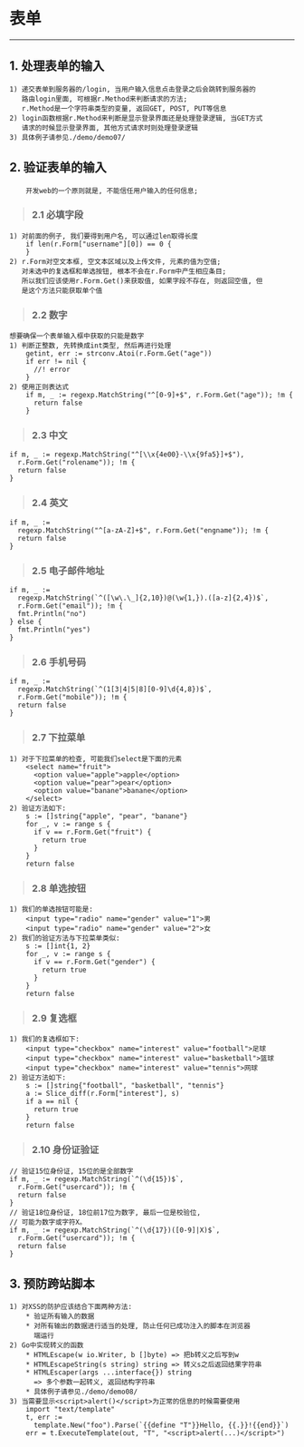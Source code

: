 # **表单** #
***


## **1. 处理表单的输入** ##
    1) 递交表单到服务器的/login, 当用户输入信息点击登录之后会跳转到服务器的
       路由login里面, 可根据r.Method来判断请求的方法; 
       r.Method是一个字符串类型的变量, 返回GET, POST, PUT等信息
    2) login函数根据r.Method来判断是显示登录界面还是处理登录逻辑, 当GET方式
       请求的时候显示登录界面, 其他方式请求时则处理登录逻辑
    3) 具体例子请参见./demo/demo07/




## **2. 验证表单的输入** ##
        开发web的一个原则就是, 不能信任用户输入的任何信息;
> ### **2.1 必填字段** ###
    1) 对前面的例子, 我们要得到用户名, 可以通过len取得长度
        if len(r.Form["username"][0]) == 0 {
        }
    2) r.Form对空文本框, 空文本区域以及上传文件, 元素的值为空值; 
       对未选中的复选框和单选按钮, 根本不会在r.Form中产生相应条目;
       所以我们应该使用r.Form.Get()来获取值, 如果字段不存在, 则返回空值, 但
       是这个方法只能获取单个值
> ### **2.2 数字** ###
    想要确保一个表单输入框中获取的只能是数字
    1) 判断正整数, 先转换成int类型, 然后再进行处理
        getint, err := strconv.Atoi(r.Form.Get("age"))
        if err != nil {
          //! error
        }
    2) 使用正则表达式
        if m, _ := regexp.MatchString("^[0-9]+$", r.Form.Get("age")); !m {
          return false
        }
> ### **2.3 中文** ###
    if m, _ := regexp.MatchString("^[\\x{4e00}-\\x{9fa5}]+$"), 
      r.Form.Get("rolename")); !m {
      return false  
    }
> ### **2.4 英文** ###
    if m, _ := 
      regexp.MatchString("^[a-zA-Z]+$", r.Form.Get("engname")); !m {
      return false
    }
> ### **2.5 电子邮件地址** ###
    if m, _ := 
      regexp.MatchString(`^([\w\.\_]{2,10})@(\w{1,}).([a-z]{2,4})$`, 
      r.Form.Get("email")); !m {
      fmt.Println("no")
    } else {
      fmt.Println("yes")
    }
> ### **2.6 手机号码** ###
    if m, _ := 
      regexp.MatchString(`^(1[3|4|5|8][0-9]\d{4,8})$`, 
      r.Form.Get("mobile")); !m {
      return false
    }
> ### **2.7 下拉菜单** ###
    1) 对于下拉菜单的检查, 可能我们select是下面的元素
        <select name="fruit">
          <option value="apple">apple</option>
          <option value="pear">pear</option>
          <option value="banane">banane</option>
        </select>
    2) 验证方法如下:
        s := []string{"apple", "pear", "banane"}
        for _, v := range s {
          if v == r.Form.Get("fruit") {
            return true
          }
        }
        return false
> ### **2.8 单选按钮** ###
    1) 我们的单选按钮可能是:
        <input type="radio" name="gender" value="1">男
        <input type="radio" name="gender" value="2">女
    2) 我们的验证方法与下拉菜单类似:
        s := []int{1, 2}
        for _, v := range s {
          if v == r.Form.Get("gender") {
            return true
          }
        }
        return false 
> ### **2.9 复选框** ###
    1) 我们的复选框如下:
        <input type="checkbox" name="interest" value="football">足球
        <input type="checkbox" name="interest" value="basketball">篮球
        <input type="checkbox" name="interest" value="tennis">网球
    2) 验证方法如下:
        s := []string{"football", "basketball", "tennis"}
        a := Slice_diff(r.Form["interest"], s)
        if a == nil {
          return true
        }
        return false
> ### **2.10 身份证验证** ###
    // 验证15位身份证, 15位的是全部数字
    if m, _ := regexp.MatchString(`^(\d{15})$`, 
      r.Form.Get("usercard")); !m {
      return false
    }
    // 验证18位身份证, 18位前17位为数字, 最后一位是校验位, 
    // 可能为数字或字符X。
    if m, _ := regexp.MatchString(`^(\d{17})([0-9]|X)$`, 
      r.Form.Get("usercard")); !m {
      return false
    }



## **3. 预防跨站脚本** ##
    1) 对XSS的防护应该结合下面两种方法:
        * 验证所有输入的数据
        * 对所有输出的数据进行适当的处理, 防止任何已成功注入的脚本在浏览器
          端运行
    2) Go中实现转义的函数
        * HTMLEscape(w io.Writer, b []byte) => 把b转义之后写到w 
        * HTMLEscapeString(s string) string => 转义s之后返回结果字符串
        * HTMLEscaper(args ...interface{}) string 
          => 多个参数一起转义, 返回结构字符串
        * 具体例子请参见./demo/demo08/
    3) 当需要显示<script>alert()</script>为正常的信息的时候需要使用
        import "text/template"
        t, err := 
          template.New("foo").Parse(`{{define "T"}}Hello, {{.}}!{{end}}`)
        err = t.ExecuteTemplate(out, "T", "<script>alert(...)</script>")

